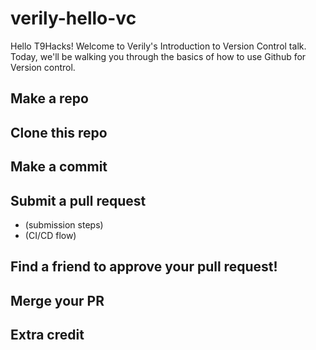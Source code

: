 # verily-hello-vc

Hello T9Hacks! Welcome to Verily's Introduction to Version Control talk. Today, we'll be walking you through the basics of how to use Github for Version control.

## Make a repo

## Clone this repo

## Make a commit

## Submit a pull request
- (submission steps)
- (CI/CD flow)

## Find a friend to approve your pull request!

## Merge your PR

## Extra credit
